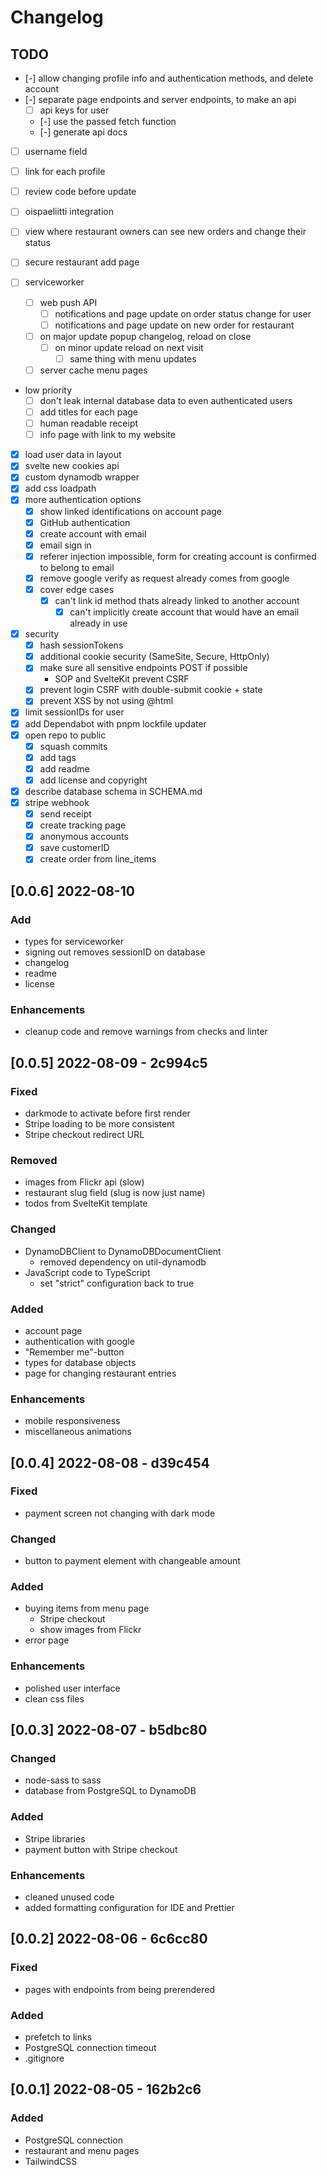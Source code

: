 # Changelog

## TODO

- [-] allow changing profile info and authentication methods, and delete account
- [-] separate page endpoints and server endpoints, to make an api
  - [ ] api keys for user
  - [-] use the passed fetch function
  - [-] generate api docs
- [ ] username field
- [ ] link for each profile
- [ ] review code before update

- [ ] oispaeliitti integration
- [ ] view where restaurant owners can see new orders and change their status
- [ ] secure restaurant add page
- [ ] serviceworker
  - [ ] web push API
    - [ ] notifications and page update on order status change for user
    - [ ] notifications and page update on new order for restaurant
  - [ ] on major update popup changelog, reload on close
    - [ ] on minor update reload on next visit
      - [ ] same thing with menu updates
  - [ ] server cache menu pages
- low priority
  - [ ] don't leak internal database data to even authenticated users
  - [ ] add titles for each page
  - [ ] human readable receipt
  - [ ] info page with link to my website
- [x] load user data in layout
- [x] svelte new cookies api
- [x] custom dynamodb wrapper
- [x] add css loadpath
- [x] more authentication options
  - [x] show linked identifications on account page
  - [x] GitHub authentication
  - [x] create account with email
  - [x] email sign in
  - [x] referer injection impossible, form for creating account is confirmed to belong to email
  - [x] remove google verify as request already comes from google
  - [x] cover edge cases
    - [x] can't link id method thats already linked to another account
      - [x] can't implicitly create account that would have an email already in use
- [x] security
  - [x] hash sessionTokens
  - [x] additional cookie security (SameSite, Secure, HttpOnly)
  - [x] make sure all sensitive endpoints POST if possible
    - SOP and SvelteKit prevent CSRF
  - [x] prevent login CSRF with double-submit cookie + state
  - [x] prevent XSS by not using @html
- [x] limit sessionIDs for user
- [x] add Dependabot with pnpm lockfile updater
- [x] open repo to public
  - [x] squash commits
  - [x] add tags
  - [x] add readme
  - [x] add license and copyright
- [x] describe database schema in SCHEMA.md
- [x] stripe webhook
  - [x] send receipt
  - [x] create tracking page
  - [x] anonymous accounts
  - [x] save customerID
  - [x] create order from line_items

## [0.0.6] 2022-08-10

### Add

- types for serviceworker
- signing out removes sessionID on database
- changelog
- readme
- license

### Enhancements

- cleanup code and remove warnings from checks and linter

## [0.0.5] 2022-08-09 - 2c994c5

### Fixed

- darkmode to activate before first render
- Stripe loading to be more consistent
- Stripe checkout redirect URL

### Removed

- images from Flickr api (slow)
- restaurant slug field (slug is now just name)
- todos from SvelteKit template

### Changed

- DynamoDBClient to DynamoDBDocumentClient
  - removed dependency on util-dynamodb
- JavaScript code to TypeScript
  - set "strict" configuration back to true

### Added

- account page
- authentication with google
- "Remember me"-button
- types for database objects
- page for changing restaurant entries

### Enhancements

- mobile responsiveness
- miscellaneous animations

## [0.0.4] 2022-08-08 - d39c454

### Fixed

- payment screen not changing with dark mode

### Changed

- button to payment element with changeable amount

### Added

- buying items from menu page
  - Stripe checkout
  - show images from Flickr
- error page

### Enhancements

- polished user interface
- clean css files

## [0.0.3] 2022-08-07 - b5dbc80

### Changed

- node-sass to sass
- database from PostgreSQL to DynamoDB

### Added

- Stripe libraries
- payment button with Stripe checkout

### Enhancements

- cleaned unused code
- added formatting configuration for IDE and Prettier

## [0.0.2] 2022-08-06 - 6c6cc80

### Fixed

- pages with endpoints from being prerendered

### Added

- prefetch to links
- PostgreSQL connection timeout
- .gitignore

## [0.0.1] 2022-08-05 - 162b2c6

### Added

- PostgreSQL connection
- restaurant and menu pages
- TailwindCSS
